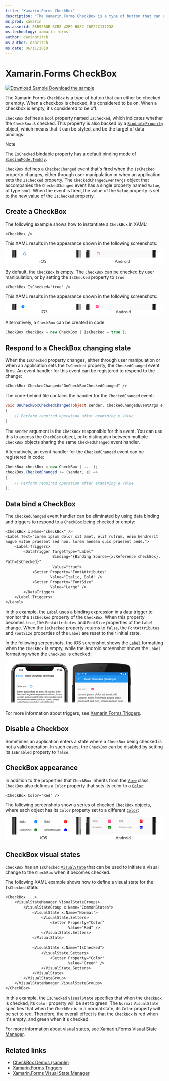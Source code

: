 ```yaml
---
title: "Xamarin.Forms CheckBox"
description: "The Xamarin.Forms CheckBox is a type of button that can either be checked or empty. When a checkbox is checked, it's considered to be on. When a checkbox is empty, it's considered to be off."
ms.prod: xamarin
ms.assetid: B8B9268B-BCB8-42B9-B08C-C0F22C137238
ms.technology: xamarin-forms
author: davidbritch
ms.author: dabritch
ms.date: 06/11/2019
---
```


# Xamarin.Forms CheckBox

[![Download Sample](~/media/shared/download.png) Download the sample](https://docs.microsoft.com/samples/xamarin/xamarin-forms-samples/userinterface-checkboxdemos/)

The Xamarin.Forms `CheckBox` is a type of button that can either be checked or empty. When a checkbox is checked, it's considered to be on. When a checkbox is empty, it's considered to be off.

`CheckBox` defines a `bool` property named `IsChecked`, which indicates whether the `CheckBox` is checked. This property is also backed by a [`BindableProperty`](xref:Xamarin.Forms.BindableProperty) object, which means that it can be styled, and be the target of data bindings.

> [!NOTE]
> The `IsChecked` bindable property has a default binding mode of [`BindingMode.TwoWay`](xref:Xamarin.Forms.BindingMode.TwoWay).

`CheckBox` defines a `CheckedChanged` event that's fired when the `IsChecked` property changes, either through user manipulation or when an application sets the `IsChecked` property. The `CheckedChangedEventArgs` object that accompanies the `CheckedChanged` event has a single property named `Value`, of type `bool`. When the event is fired, the value of the `Value` property is set to the new value of the `IsChecked` property.

## Create a CheckBox

The following example shows how to instantiate a `CheckBox` in XAML:

```xaml
<CheckBox />
```

This XAML results in the appearance shown in the following screenshots:

![Screenshot of an empty Checkbox, on iOS and Android](checkbox-images/checkbox-empty.png "Empty CheckBox")

By default, the `CheckBox` is empty. The `CheckBox` can be checked by user manipulation, or by setting the `IsChecked` property to `true`:

```xaml
<CheckBox IsChecked="true" />
```

This XAML results in the appearance shown in the following screenshots:

![Screenshot of a checked Checkbox, on iOS and Android](checkbox-images/checkbox-checked.png "Checked CheckBox")

Alternatively, a `CheckBox` can be created in code:

```csharp
CheckBox checkBox = new CheckBox { IsChecked = true };
```

## Respond to a CheckBox changing state

When the `IsChecked` property changes, either through user manipulation or when an application sets the `IsChecked` property, the `CheckedChanged` event fires. An event handler for this event can be registered to respond to the change:

```xaml
<CheckBox CheckedChanged="OnCheckBoxCheckedChanged" />
```

The code-behind file contains the handler for the `CheckedChanged` event:

```csharp
void OnCheckBoxCheckedChanged(object sender, CheckedChangedEventArgs e)
{
    // Perform required operation after examining e.Value
}
```

The `sender` argument is the `CheckBox` responsible for this event. You can use this to access the `CheckBox` object, or to distinguish between multiple `CheckBox` objects sharing the same `CheckedChanged` event handler.

Alternatively, an event handler for the `CheckedChanged` event can be registered in code:

```csharp
CheckBox checkBox = new CheckBox { ... };
checkBox.CheckedChanged += (sender, e) =>
{
    // Perform required operation after examining e.Value
};
```

## Data bind a CheckBox

The `CheckedChanged` event handler can be eliminated by using data binding and triggers to respond to a `CheckBox` being checked or empty:

```xaml
<CheckBox x:Name="checkBox" />
<Label Text="Lorem ipsum dolor sit amet, elit rutrum, enim hendrerit augue vitae praesent sed non, lorem aenean quis praesent pede.">
    <Label.Triggers>
        <DataTrigger TargetType="Label"
                     Binding="{Binding Source={x:Reference checkBox}, Path=IsChecked}"
                     Value="true">
            <Setter Property="FontAttributes"
                    Value="Italic, Bold" />
            <Setter Property="FontSize"
                    Value="Large" />
        </DataTrigger>
    </Label.Triggers>
</Label>
```

In this example, the [`Label`](xref:Xamarin.Forms.Label) uses a binding expression in a data trigger to monitor the `IsChecked` property of the `CheckBox`. When this property becomes `true`, the `FontAttributes` and `FontSize` properties of the `Label` change. When the `IsChecked` property returns to `false`, the `FontAttributes` and `FontSize` properties of the `Label` are reset to their initial state.

In the following screenshots, the iOS screenshot shows the [`Label`](xref:Xamarin.Forms.Label) formatting when the `CheckBox` is empty, while the Android screenshot shows the `Label` formatting when the `CheckBox` is checked:

[![Screenshot of a data bound CheckBox, on iOS and Android](checkbox-images/checkbox-databinding.png "Data bound CheckBox")](checkbox-images/checkbox-databinding-large.png#lightbox "Data bound CheckBox")

For more information about triggers, see [Xamarin.Forms Triggers](~/xamarin-forms/app-fundamentals/triggers.md).

## Disable a Checkbox

Sometimes an application enters a state where a `CheckBox` being checked is not a valid operation. In such cases, the `CheckBox` can be disabled by setting its `IsEnabled` property to `false`.

## CheckBox appearance

In addition to the properties that `CheckBox` inherits from the [`View`](xref:Xamarin.Forms.View) class, `CheckBox` also defines a `Color` property that sets its color to a [`Color`](xref:Xamarin.Forms.Color):

```xaml
<CheckBox Color="Red" />
```

The following screenshots show a series of checked `CheckBox` objects, where each object has its `Color` property set to a different [`Color`](xref:Xamarin.Forms.Color):

![Screenshot of colored CheckBoxes, on iOS and Android](checkbox-images/checkbox-colors.png "Colored CheckBox")

## CheckBox visual states

`CheckBox` has an `IsChecked` [`VisualState`](xref:Xamarin.Forms.VisualState) that can be used to initiate a visual change to the `CheckBox` when it becomes checked.

The following XAML example shows how to define a visual state for the `IsChecked` state:

```xaml
<CheckBox ...>
    <VisualStateManager.VisualStateGroups>
        <VisualStateGroup x:Name="CommonStates">
            <VisualState x:Name="Normal">
                <VisualState.Setters>
                    <Setter Property="Color"
                            Value="Red" />
                </VisualState.Setters>
            </VisualState>

            <VisualState x:Name="IsChecked">
                <VisualState.Setters>
                    <Setter Property="Color"
                            Value="Green" />
                </VisualState.Setters>
            </VisualState>
        </VisualStateGroup>
    </VisualStateManager.VisualStateGroups>
</CheckBox>
```

In this example, the `IsChecked` [`VisualState`](xref:Xamarin.Forms.VisualState) specifies that when the `CheckBox` is checked, its `Color` property will be set to green. The `Normal` `VisualState` specifies that when the `CheckBox` is in a normal state, its `Color` property will be set to red. Therefore, the overall effect is that the `CheckBox` is red when it's empty, and green when it's checked.

For more information about visual states, see [Xamarin.Forms Visual State Manager](~/xamarin-forms/user-interface/visual-state-manager.md).

## Related links

- [CheckBox Demos (sample)](https://docs.microsoft.com/samples/xamarin/xamarin-forms-samples/userinterface-checkboxdemos/)
- [Xamarin.Forms Triggers](~/xamarin-forms/app-fundamentals/triggers.md)
- [Xamarin.Forms Visual State Manager](~/xamarin-forms/user-interface/visual-state-manager.md)
